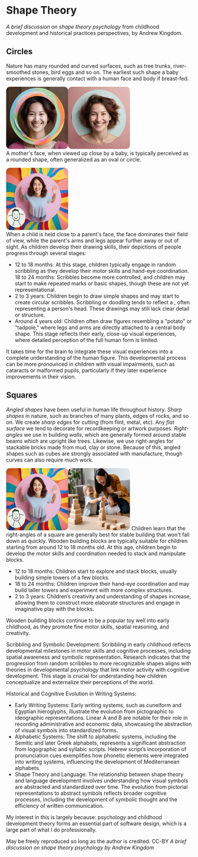 # Shape Theory
*A brief discussion on shape theory psychology* from childhood development and historical practices perspectives, by Andrew Kingdom.

## Circles

Nature has many rounded and curved surfaces, such as tree trunks, river-smoothed stones, bird eggs and so on. The earliest such shape a baby experiences is generally contact with a human face and body if breast-fed.

<img alt="A friendly young mother's whole face smiling through a cutout in a thin brightly-colour circle" src="shapetheorypix/mothers-face-up-close-like-a-circle--andrew-kingdom.jpeg" style="width:12em;aspect-ratio:auto;border-radius:10px;"><img alt="A friendly young mother's whole face smiling in a circle" src="shapetheorypix/friendly-mother-smiling-AK.png" style="width:12em;aspect-ratio:auto;border-radius:10px;"><br />
A mother's face, when viewed up close by a baby, is typically perceived as a rounded shape, often generalized as an oval or circle.

<img alt="A friendly young mother's whole face smiling through a cutout in a thin brightly-colour circle" src="shapetheorypix/mothers-face-with-distant-arms-and-legs--andrew-kingdom.jpeg" style="width:12em;aspect-ratio:auto;border-radius:10px;"><br />
When a child is held close to a parent's face, the face dominates their field of view, while the parent's arms and legs appear further away or out of sight. As children develop their drawing skills, their depictions of people progress through several stages:

- 12 to 18 months: At this stage, children typically engage in random scribbling as they develop their motor skills and hand-eye coordination.
18 to 24 months: Scribbles become more controlled, and children may start to make repeated marks or basic shapes, though these are not yet representational.
- 2 to 3 years: Children begin to draw simple shapes and may start to create circular scribbles. Scribbling or doodling tends to reflect a , often representing a person's head. These drawings may still lack clear detail or structure.
- Around 4 years old: Children often draw figures resembling a "potato" or "tadpole," where legs and arms are directly attached to a central body shape. This stage reflects their early, close-up visual experiences, where detailed perception of the full human form is limited.

It takes time for the brain to integrate these visual experiences into a complete understanding of the human figure. This developmental process can be more pronounced in children with visual impairments, such as cataracts or malformed pupils, particularly if they later experience improvements in their vision.

## Squares

*Angled shapes* have been useful in human life throughout history. *Sharp shapes* in nature, such as branches of many plants, edges of rocks, and so on. We create *sharp edges* for cutting (from flint, metal, etc). Any *flat surface* we tend to decorate for recordkeeping or artwork purposes. *Right-angles* we use in building *walls*, which are generally formed around stable beams which are upright like trees. Likewise, we use right-angles for stackable bricks made from mud, clay or stone. Because of this, angled shapes such as cubes are strongly associated with manufacture, though curves can also require much work.

<img alt="A child building a wobbly tower with wooden blocks, excitedly showing mother how tall it is." src="shapetheorypix/mothers-face-with-distant-arms-and-legs--andrew-kingdom.jpeg" style="width:12em;aspect-ratio:auto;border-radius:10px;"><img alt="A child building a wobbly tower with wooden blocks, excitedly showing mother how tall it is." src="shapetheorypix/right-angles-of-a-square-are-best-for-stable-buildings--andrew-kingdom.jpeg" style="width:12em;aspect-ratio:auto;border-radius:10px;"> Children learn that the right-angles of a square are generally best for stable building that won't fall down as quickly. Wooden building blocks are typically suitable for children starting from around 12 to 18 months old. At this age, children begin to develop the motor skills and coordination needed to stack and manipulate blocks.

- 12 to 18 months: Children start to explore and stack blocks, usually building simple towers of a few blocks.
- 18 to 24 months: Children improve their hand-eye coordination and may build taller towers and experiment with more complex structures.
- 2 to 3 years: Children’s creativity and understanding of shapes increase, allowing them to construct more elaborate structures and engage in imaginative play with the blocks.

Wooden building blocks continue to be a popular toy well into early childhood, as they promote fine motor skills, spatial reasoning, and creativity. 



Scribbling and Symbolic Development: Scribbling in early childhood reflects developmental milestones in motor skills and cognitive processes, including spatial awareness and symbolic representation. Research indicates that the progression from random scribbles to more recognizable shapes aligns with theories in developmental psychology that link motor activity with cognitive development. This stage is crucial for understanding how children conceptualize and externalize their perceptions of the world.

Historical and Cognitive Evolution in Writing Systems:

- Early Writing Systems: Early writing systems, such as cuneiform and Egyptian hieroglyphs, illustrate the evolution from pictographic to ideographic representations. Linear A and B are notable for their role in recording administrative and economic data, showcasing the abstraction of visual symbols into standardized forms.
- Alphabetic Systems: The shift to alphabetic systems, including the Semitic and later Greek alphabets, represents a significant abstraction from logographic and syllabic scripts. Hebrew script’s incorporation of pronunciation cues exemplifies how phonetic elements were integrated into writing systems, influencing the development of Mediterranean alphabets.
- Shape Theory and Language: The relationship between shape theory and language development involves understanding how visual symbols are abstracted and standardized over time. The evolution from pictorial representations to abstract symbols reflects broader cognitive processes, including the development of symbolic thought and the efficiency of written communication.









My interest in this is largely because: psychology and childhood development theory forms an essential part of software design, which is a large part of what I do professionally.

May be freely reproduced so long as the author is credited. CC-BY
*A brief discussion on shape theory psychology by Andrew Kingdom*
